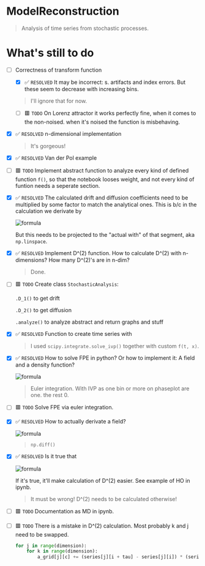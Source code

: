 # ModelReconstruction
> Analysis of time series from stochastic processes.

# What's still to do

- [ ] Correctness of transform function
    
    - [x] ✅ ```RESOLVED``` It may be incorrect: s. artifacts and index errors. But these seem to decrease with increasing bins.
    > I'll ignore that for now.

    - [ ] 🟥 ```TODO``` On Lorenz attractor it works perfectly fine, when it comes to the non-noised. when it's noised the function is misbehaving.

- [x] ✅ ```RESOLVED``` n-dimensional implementation
    > It's gorgeous!

- [x] ✅ ```RESOLVED``` Van der Pol example

- [ ] 🟥 ```TODO``` Implement abstract function to analyze every kind of defined function ```f()```, so that the notebook looses weight, and not every kind of funtion needs a seperate section.

- [x] ✅ ```RESOLVED``` The calculated drift and diffusion coefficients need to be multiplied by some factor to match the analytical ones. This is b/c in the calculation we derivate by 

    ![formula](https://render.githubusercontent.com/render/math?math={\frac{1}{\tau}\text{%20where%20}\tau=1})

    But this needs to be projected to the "actual with" of that segment, aka ```np.linspace```.

- [x] ✅ ```RESOLVED``` Implement D^(2) function. How to calculate D^(2) with n-dimensions? How many D^(2)'s are in n-dim?

    > Done.

- [ ] 🟥 ```TODO``` Create class ```StochasticAnalysis```:
    
    ```.D_1()``` to get drift

    ```.D_2()``` to get diffusion

    ```.analyze()``` to analyze abstract and return graphs and stuff

- [x] ✅ ```RESOLVED``` Function to create time series with
    > I used ```scipy.integrate.solve_ivp()``` together with custom ```f(t, x)```.

- [x] ✅ ```RESOLVED``` How to solve FPE in python? Or how to implement it: A field and a density function?

    ![formula](https://render.githubusercontent.com/render/math?math={\frac{\partial}{\partial%20t}p(\vec{x},t%2B\tau|\vec{x},t)=(-\sum_i\frac{\partial}{\partial%20x_i}D_i^{(1)}(\vec{x},t)%2B\sum_{ij}%20+%20\frac{\partial}{\partial%20x_ix_j}D_ij^{(2)}(\vec{x},t))\cdot%20p(\vec{x},t%2B\tau|\vec{x},t)})

    > Euler integration. With IVP as one bin or more on phaseplot are one. the rest 0.

<!-- $$
    \frac{\partial}{\partial t} p(\vec{x}, t + \tau | \vec{x}, t) = (- \sum_i \frac{\partial}{\partial x_i} D_i^{(1)}(\vec{x}, t) + \sum_{ij} \frac{\partial}{\partial x_i x_j} D_ij^{(2)}(\vec{x}, t)) \cdot p(\vec{x}, t + \tau | \vec{x}, t)
$$ -->

- [ ] 🟥 ```TODO``` Solve FPE via euler integration.

- [x] ✅ ```RESOLVED``` How to actually derivate a field? 

    ![formula](https://render.githubusercontent.com/render/math?math={\frac{\partial}{\partial%20x_i}D_i^{(1)}\text{and}\frac{\partial}{\partial%20x_ix_j}D_ij^{(2)}\text{[1](2)}})

    > ```np.diff()```

<!-- $$
    \frac{\partial}{\partial x_i} D_i^{(1)} \text{ and } \frac{\partial}{\partial x_i x_j} D_ij^{(2)} \text{ [1](2)}
$$ -->

- [x] ✅ ```RESOLVED``` Is it true that 

    ![formula](https://render.githubusercontent.com/render/math?math={<a%20\cdot%20b>=<a>%20\cdot<b>})

    If it's true, it'll make calculation of D^(2) easier. See example of HO in ipynb.

    > It must be wrong! D^(2) needs to be calculated otherwise!

- [ ] 🟥 ```TODO``` Documentation as MD in ipynb.

- [ ] 🟥 ```TODO``` There is a mistake in D^(2) calculation. Most probably k and j need to be swapped.
    ```python
    for j in range(dimension):
        for k in range(dimension):
            a_grid[j][c] += (series[j][i + tau] - series[j][i]) * (series[k][i + tau] - series[k][i])
    ```